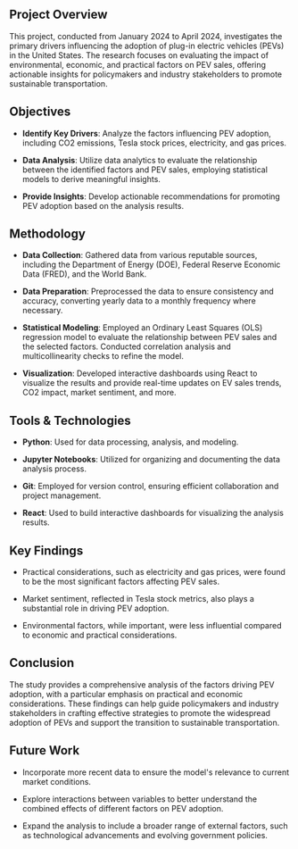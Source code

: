 ## Project Overview

This project, conducted from January 2024 to April 2024, investigates the primary drivers influencing the adoption of plug-in electric vehicles (PEVs) in the United States. The research focuses on evaluating the impact of environmental, economic, and practical factors on PEV sales, offering actionable insights for policymakers and industry stakeholders to promote sustainable transportation.

## Objectives

- **Identify Key Drivers**: Analyze the factors influencing PEV adoption, including CO2 emissions, Tesla stock prices, electricity, and gas prices.
  
- **Data Analysis**: Utilize data analytics to evaluate the relationship between the identified factors and PEV sales, employing statistical models to derive meaningful insights.
  
- **Provide Insights**: Develop actionable recommendations for promoting PEV adoption based on the analysis results.

## Methodology

- **Data Collection**: Gathered data from various reputable sources, including the Department of Energy (DOE), Federal Reserve Economic Data (FRED), and the World Bank.
  
- **Data Preparation**: Preprocessed the data to ensure consistency and accuracy, converting yearly data to a monthly frequency where necessary.
  
- **Statistical Modeling**: Employed an Ordinary Least Squares (OLS) regression model to evaluate the relationship between PEV sales and the selected factors. Conducted correlation analysis and multicollinearity checks to refine the model.

- **Visualization**: Developed interactive dashboards using React to visualize the results and provide real-time updates on EV sales trends, CO2 impact, market sentiment, and more.

## Tools & Technologies

- **Python**: Used for data processing, analysis, and modeling.
  
- **Jupyter Notebooks**: Utilized for organizing and documenting the data analysis process.
  
- **Git**: Employed for version control, ensuring efficient collaboration and project management.
  
- **React**: Used to build interactive dashboards for visualizing the analysis results.

## Key Findings

- Practical considerations, such as electricity and gas prices, were found to be the most significant factors affecting PEV sales.
  
- Market sentiment, reflected in Tesla stock metrics, also plays a substantial role in driving PEV adoption.
  
- Environmental factors, while important, were less influential compared to economic and practical considerations.

## Conclusion

The study provides a comprehensive analysis of the factors driving PEV adoption, with a particular emphasis on practical and economic considerations. These findings can help guide policymakers and industry stakeholders in crafting effective strategies to promote the widespread adoption of PEVs and support the transition to sustainable transportation.

## Future Work

- Incorporate more recent data to ensure the model's relevance to current market conditions.
  
- Explore interactions between variables to better understand the combined effects of different factors on PEV adoption.
  
- Expand the analysis to include a broader range of external factors, such as technological advancements and evolving government policies.

